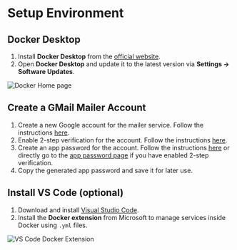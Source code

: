 # Setup Environment

## Docker Desktop

1.  Install **Docker Desktop** from the [official website](https://www.docker.com/get-started/).
2.  Open **Docker Desktop** and update it to the latest version via **Settings → Software Updates**.

![Docker Home page](https://i.imgur.com/5DU1pUZ.png)

## Create a GMail Mailer Account

1. Create a new Google account for the mailer service. Follow the instructions [here](https://support.google.com/mail/answer/56256?hl=en).
2. Enable 2-step verification for the account. Follow the instructions [here](https://support.google.com/accounts/answer/185839?hl=en).
3. Create an app password for the account. Follow the instructions [here](https://support.google.com/accounts/answer/185833?hl=en) or directly go to the [app password page](https://myaccount.google.com/apppasswords) if you have enabled 2-step verification.
4. Copy the generated app password and save it for later use.

## Install VS Code (optional)

1.  Download and install [Visual Studio Code](https://code.visualstudio.com/).
2.  Install the **Docker extension** from Microsoft to manage services inside Docker using `.yml` files.

![VS Code Docker Extension](https://i.imgur.com/4wMJyh6.png)
